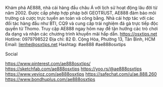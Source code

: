 Khám phá AE888, nhà cái hàng đầu châu Á với lịch sử hoạt động lâu đời từ năm 2002. Được cấp phép hợp pháp bởi GEOTRUST, AE888 đảm bảo môi trường cá cược trực tuyến an toàn và công bằng. Nhà cái hợp tác với các đối tác hàng đầu như BTI, CQ9 và cung cấp trải nghiệm đá gà trực tiếp độc quyền từ Thomo. Truy cập AE888 ngay hôm nay để tận hưởng các trò chơi đa dạng và nhận các chương trình khuyến mãi hấp dẫn.
https://osxtips.net 
Hotline: 0979798522
Địa chỉ: 82 Đ. Cộng Hòa, Phường 13, Tân Bình, HCM
Email: lienhe@osxtips.net
Hashtag: #ae888 #ae888osxtips

Social 

https://www.pinterest.com/ae888osxtips/
https://sketchfab.com/ae888osxtips
https://yoo.rs/@ae888osxtips
https://www.vevioz.com/ae888osxtips
https://safechat.com/u/ae.888.260
https://www.bondhuplus.com/ae888osxtips
